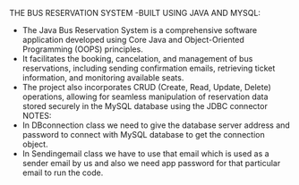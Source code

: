 THE BUS RESERVATION SYSTEM -BUILT USING JAVA AND MYSQL:
*	The Java Bus Reservation System is a comprehensive software application developed using Core Java and Object-Oriented Programming (OOPS) principles.  
*	It facilitates the booking, cancelation, and management of bus reservations, including sending confirmation emails, retrieving ticket information, and monitoring available seats.
* The project also incorporates CRUD (Create, Read, Update, Delete) operations, allowing for seamless manipulation of reservation data stored securely in the MySQL database using the JDBC connector
NOTES:
* In DBconnection class we need to give the database server address and password to connect with MySQL database to get the connection object.
* In Sendingemail class we have to use that email which is used as a sender email by us and also we need app password for that particular email to run the code.
	  
 
